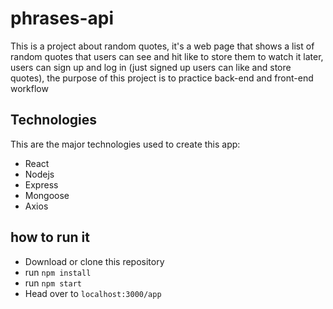 # phrases-api

This is a project about random quotes, it's a web page that shows a list of random quotes that users can see and hit like to store them to watch it later, users can sign up and log in (just signed up users can like and store quotes), the purpose of this project is to practice back-end and front-end workflow

## Technologies

This are the major technologies used to create this app:

-   React
-   Nodejs
-   Express
-   Mongoose
-   Axios

## how to run it

-   Download or clone this repository
-   run `npm install`
-   run `npm start`
-   Head over to `localhost:3000/app`
